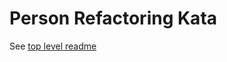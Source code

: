Person Refactoring Kata
=======================

See [top level readme](https://github.com/sammancoaching/Person-Refactoring-Kata)

